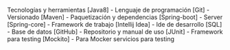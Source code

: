 Tecnologías y herramientas
[Java8] - Lenguaje de programación
[Git] - Versionado
[Maven] - Paquetización y dependencias
[Spring-boot] - Server
[Spring-core] - Framework de trabajo
[Intellij Idea] - Ide de desarrollo
[SQL] - Base de datos
[GitHub] - Repositorio y manual de uso
[JUnit] - Framework para testing
[Mockito] - Para Mocker servicios para testing
